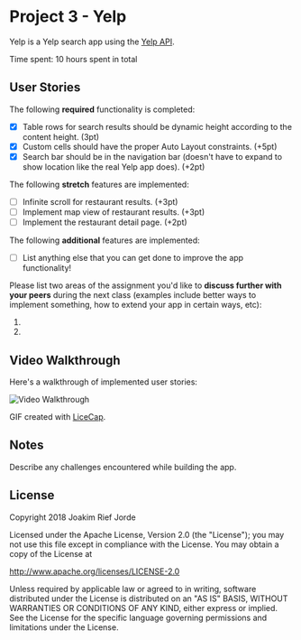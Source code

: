 # Project 3 - Yelp

Yelp is a Yelp search app using the [Yelp API](http://www.yelp.com/developers/documentation/v2/search_api).

Time spent: 10 hours spent in total

## User Stories

The following **required** functionality is completed:

- [X] Table rows for search results should be dynamic height according to the content height. (3pt)
- [X] Custom cells should have the proper Auto Layout constraints. (+5pt)
- [X] Search bar should be in the navigation bar (doesn't have to expand to show location like the real Yelp app does). (+2pt)

The following **stretch** features are implemented:

- [ ] Infinite scroll for restaurant results. (+3pt)
- [ ] Implement map view of restaurant results. (+3pt)
- [ ] Implement the restaurant detail page. (+2pt)

The following **additional** features are implemented:

- [ ] List anything else that you can get done to improve the app functionality!

Please list two areas of the assignment you'd like to **discuss further with your peers** during the next class (examples include better ways to implement something, how to extend your app in certain ways, etc):

1.
2.

## Video Walkthrough

Here's a walkthrough of implemented user stories:

<img src='http://i.imgur.com/link/to/your/gif/file.gif' title='Video Walkthrough' width='' alt='Video Walkthrough' />

GIF created with [LiceCap](http://www.cockos.com/licecap/).

## Notes

Describe any challenges encountered while building the app.

## License

Copyright 2018 Joakim Rief Jorde

Licensed under the Apache License, Version 2.0 (the "License");
you may not use this file except in compliance with the License.
You may obtain a copy of the License at

http://www.apache.org/licenses/LICENSE-2.0

Unless required by applicable law or agreed to in writing, software
distributed under the License is distributed on an "AS IS" BASIS,
WITHOUT WARRANTIES OR CONDITIONS OF ANY KIND, either express or implied.
See the License for the specific language governing permissions and
limitations under the License.
